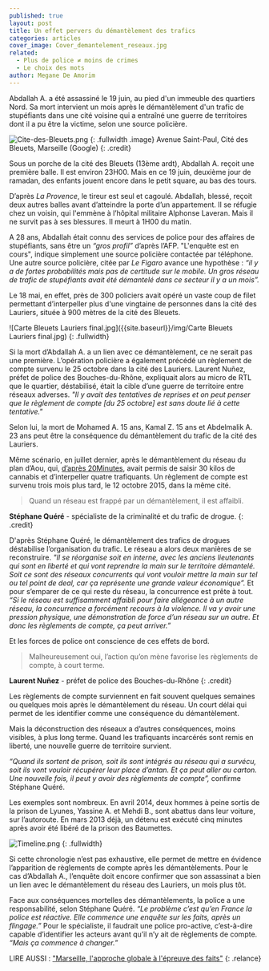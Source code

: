 ```yaml
---
published: true
layout: post
title: Un effet pervers du démantèlement des trafics
categories: articles
cover_image: Cover_demantelement_reseaux.jpg
related: 
  - Plus de police ≠ moins de crimes
  - Le choix des mots
author: Megane De Amorim
---
```




Abdallah A. a été assassiné le 19 juin, au pied d'un immeuble des quartiers Nord. Sa mort intervient un mois après le démantèlement d'un trafic de stupéfiants dans une cité voisine qui a entraîné une guerre de territoires dont il a pu être la victime, selon une source policière.

![Cite-des-Bleuets.png]({{site.baseurl}}/img/Cite-des-Bleuets.png)
{: .fullwidth .image}
Avenue Saint-Paul, Cité des Bleuets, Marseille (Google)
{: .credit}

Sous un porche de la cité des Bleuets (13ème ardt), Abdallah A. reçoit une première balle. Il est environ 23H00. Mais en ce 19 juin, deuxième jour de ramadan, des enfants jouent encore dans le petit square, au bas des tours. 

D’après _La Provence_, le tireur est seul et cagoulé. Abdallah, blessé, reçoit deux autres balles avant d’atteindre la porte d’un appartement. Il se réfugie chez un voisin, qui l'emmène à l’hôpital militaire Alphonse Laveran. Mais il ne survit pas à ses blessures. Il meurt à 1H00 du matin.

A 28 ans, Abdallah était connu des services de police pour des affaires de stupéfiants, sans être un _“gros profil”_ d’après l’AFP. "L'enquête est en cours", indique simplement une source policière contactée par téléphone. Une autre source policière, citée par _Le Figaro_ avance une hypothèse : _“il y a de fortes probabilités mais pas de certitude sur le mobile. Un gros réseau de trafic de stupéfiants avait été démantelé dans ce secteur il y a un mois”._ 

Le 18 mai, en effet, près de 300 policiers avait opéré un vaste coup de filet permettant d’interpeller plus d'une vingtaine de personnes dans la cité des Lauriers, située à 900 mètres de la cité des Bleuets. 

![Carte Bleuets Lauriers final.jpg]({{site.baseurl}}/img/Carte Bleuets Lauriers final.jpg)
{: .fullwidth}

Si la mort d’Abdallah A. a un lien avec ce démantèlement, ce ne serait pas une première. L’opération policière a également précédé un règlement de compte survenu le 25 octobre dans la cité des Lauriers. Laurent Nuñez, préfet de police des Bouches-du-Rhône, expliquait alors au micro de RTL que le quartier, déstabilisé, était la cible d’une guerre de territoire entre réseaux adverses. _"Il y avait des tentatives de reprises et on peut penser que le règlement de compte [du 25 octobre] est sans doute lié à cette tentative."_

Selon lui, la mort de Mohamed A. 15 ans, Kamal Z. 15 ans et Abdelmalik A. 23 ans peut être la conséquence du démantèlement du trafic de la cité des Lauriers.

Même scénario, en juillet dernier, après le démantèlement du réseau du plan d’Aou, qui, [d’après 20Minutes](http://www.20minutes.fr/marseille/1647795-20150707-marseille-nouvelle-approche-lutter-contre-trafics-stups), avait permis de saisir 30 kilos de cannabis et d’interpeller quatre trafiquants. Un règlement de compte est survenu trois mois plus tard, le 12 octobre 2015, dans la même cité. 


> Quand un réseau est frappé par un démantèlement, il est affaibli.

**Stéphane Quéré** - spécialiste de la criminalité et du trafic de drogue.
{: .credit}

D'après Stéphane Quéré, le démantèlement des trafics de drogues déstabilise l’organisation du trafic. Le réseau a alors deux manières de se reconstruire. _"Il se réorganise soit en interne, avec les anciens lieutenants qui sont en liberté et qui vont reprendre la main sur le territoire démantelé. Soit ce sont des réseaux concurrents qui vont vouloir mettre la main sur tel ou tel point de deal, car ça représente une grande valeur économique”._ Et pour s’emparer de ce qui reste du réseau, la concurrence est prête à tout. _“Si le réseau est suffisamment affaibli pour faire allégeance à un autre réseau, la concurrence a forcément recours à la violence. Il va y avoir une pression physique, une démonstration de force d’un réseau sur un autre. Et donc les règlements de compte, ça peut arriver.”_

Et les forces de police ont conscience de ces effets de bord.


> Malheureusement oui, l’action qu’on mène favorise les règlements de compte, à court terme.

**Laurent Nuñez** - préfet de police des Bouches-du-Rhône
{: .credit}

Les règlements de compte surviennent en fait souvent quelques semaines ou quelques mois après le démantèlement du réseau. Un court délai qui permet de les identifier comme une conséquence du démantèlement. 

Mais la déconstruction des réseaux a d’autres conséquences, moins visibles, à plus long terme. Quand les trafiquants incarcérés sont remis en liberté, une nouvelle guerre de territoire survient.

_“Quand ils sortent de prison, soit ils sont intégrés au réseau qui a survécu, soit ils vont vouloir récupérer leur place d’antan. Et ça peut aller au carton. Une nouvelle fois, il peut y avoir des règlements de compte”,_ confirme Stéphane Quéré.

Les exemples sont nombreux. En avril 2014, deux hommes à peine sortis de la prison de Lyunes, Yassine A. et Mehdi B., sont abattus dans leur voiture, sur l’autoroute. En mars 2013 déjà, un détenu est exécuté cinq minutes après avoir été libéré de la prison des Baumettes. 

![Timeline.png]({{site.baseurl}}/img/Timeline.png)
{: .fullwidth}

Si cette chronologie n’est pas exhaustive, elle permet de mettre en évidence l’apparition de règlements de compte après les démantèlements. Pour le cas d’Abdallah A., l’enquête doit encore confirmer que son assassinat a bien un lien avec le démantèlement du réseau des Lauriers, un mois plus tôt.

Face aux conséquences mortelles des démantèlements, la police a une responsabilité, selon Stéphane Quéré. _“Le problème c’est qu’en France la police est réactive. Elle commence une enquête sur les faits, après un flingage.”_ Pour le spécialiste, il faudrait une police pro-active, c’est-à-dire capable d’identifier les acteurs avant qu’il n’y ait de règlements de compte. 
_“Mais ça commence à changer.”_ 

LIRE AUSSI : ["Marseille, l'approche globale à l'épreuve des faits"](https://)
{: .relance}
